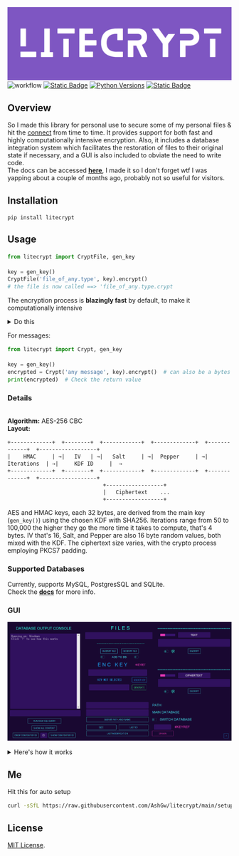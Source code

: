 ![alt text](docs/assets/widelogo1.png)
![workflow](https://github.com/ashgw/litecrypt/actions/workflows/deploy.yaml/badge.svg)
[![Static Badge](https://img.shields.io/badge/Docs-latest-%237e56c2)](https://ashgw.github.io/litecrypt)
[![Python Versions](https://img.shields.io/badge/Python-3.8%7C3.9%7C3.10%7C3.11%7C3.12-blue)](https://pypi.org/project/litecrypt/)
[![Static Badge](https://img.shields.io/badge/PyPI-latest-brightgreen)](https://pypi.org/project/litecrypt/)

## Overview
So I made this library for personal use to secure some of my personal files & hit the [connect](https://wtf-g-who-u-searching-for-champ.com) from time to time.
It provides support for both fast and highly computationally intensive encryption. Also, it includes a database integration system which facilitates the restoration of files to their original state if necessary, and a GUI is also included to obviate the need to write code.
<br>
The docs can be accessed **[here](https://ashgw.github.io/litecrypt)**, I made it so I don't forget wtf I was yapping about a couple of months ago, probably not so useful for visitors.

## Installation
```shell
pip install litecrypt
```
## Usage

```python
from litecrypt import CryptFile, gen_key

key = gen_key()
CryptFile('file_of_any.type', key).encrypt()
# the file is now called ==> 'file_of_any.type.crypt
```
The encryption process is **blazingly fast** by default, to make it computationally intensive
<details><summary>Do this</summary>

```python
from litecrypt import CryptFile, gen_key

key = gen_key()
CryptFile('anyfile.txt',
          key=key,
          intensive_compute=True,
          iteration_rounds=10000
          ).encrypt()
```
> Running `intensive_compute` with no `iteration_rounds` sets the rounds to 50 (minimum) by default

To decrypt simply run:


```python
from litecrypt import CryptFile

key = 'THE_KEY_YOU_USED'
CryptFile('anyfile.txt.crypt',key=key).decrypt()
```
</details>


For messages:
```python
from litecrypt import Crypt, gen_key

key = gen_key()
encrypted = Crypt('any message', key).encrypt()  # can also be a bytes message
print(encrypted)  # Check the return value
```

### Details
<br>**Algorithm:** AES-256 CBC
<br>**Layout:**
````commandline
+-------------+  +--------+  +------------+  +-------------+  +-------------+  +------------------+
|    HMAC     | →|   IV   | →|   Salt     | →|  Pepper     | →| Iterations  | →|     KDF ID     |  →
+-------------+  +--------+  +------------+  +-------------+  +-------------+  +------------------+
                              +------------------+
                              |   Ciphertext    ...
                              +------------------+
````
AES and HMAC keys, each 32 bytes, are derived from the main key (`gen_key()`) using the chosen KDF with SHA256. Iterations range from 50 to 100,000 the higher they go the more time it takes to compute, that's 4 bytes. IV that's 16, Salt, and Pepper are also 16 byte random values, both mixed with the KDF. The ciphertext size varies, with the crypto process employing PKCS7 padding.

<h3>Supported Databases</h3>

Currently, supports MySQL, PostgresSQL and SQLite.
<br>Check the  **[docs](https://ashgw.github.io/litecrypt)** for more info.

###  GUI

![alt text](docs/assets/GUI.png)

<details><summary>Here's how it works</summary>

https://github.com/AshGw/litecrypt/assets/126174609/190b6ab8-3f8a-4656-9525-dbaf5e56db5e

</details>

## Me
Hit this for auto setup
````bash
curl -sSfL https://raw.githubusercontent.com/AshGw/litecrypt/main/setup | bash
````
## License

[MIT License](https://github.com/AshGw/litecrypt/blob/main/LICENSE).
